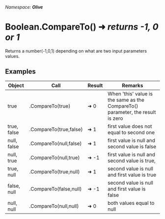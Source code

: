 *Namespace: **Olive***
# Boolean.CompareTo() ➜ *returns -1, 0 or 1*
Returns a number(-1,0,1) depending on what are two input parameters values.

## Examples

|Object|Call|Result|Remarks|
|---|---|---|---|
| true | .CompareTo(true)  | ➜ 0 | When 'this' value is the same as the CompareTo() parameter, the result is zero
| true, false | .CompareTo(true,false)  | ➜ 1 | first value does not equal to second one
| null, false | .CompareTo(null,false)  | ➜ 1 | first value is null and second value is false
| null, true | .CompareTo(null,true)  | ➜ -1 | first value is null and second value is true,
| true, null | .CompareTo(true,null)  | ➜ 1 | second value is null and first value is true
| false, null | .CompareTo(false,null)  | ➜ -1 | second value is null and first value is false
| null, null | .CompareTo(null,null)  | ➜ 0 | both values equal to null
